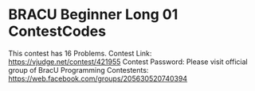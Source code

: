 # BRACU Beginner Long 01 ContestCodes
This contest has 16 Problems.
Contest Link: https://vjudge.net/contest/421955
Contest Password: Please visit official group of BracU Programming Contestents: https://web.facebook.com/groups/205630520740394